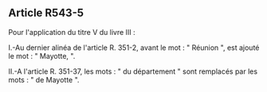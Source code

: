 ## Article R543-5


Pour l'application du titre V du livre III :

I.-Au dernier alinéa de l'article R. 351-2, avant le mot : " Réunion ", est ajouté le mot : " Mayotte, ".

II.-A l'article R. 351-37, les mots : " du département " sont remplacés par les mots : " de Mayotte ".

